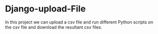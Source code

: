 # Django-upload-File

In this project we can upload a csv file and run different Python scripts on the csv file and download the resultant csv files.
